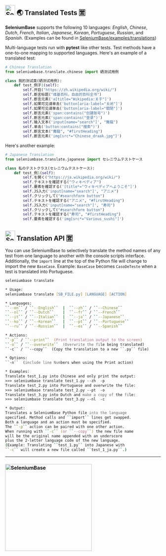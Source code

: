 <a id="language_tests"></a>

## [<img src="https://seleniumbase.github.io/img/logo6.png" title="SeleniumBase" width="32">](https://github.com/seleniumbase/SeleniumBase/) 🌏 Translated Tests 🈺

<b>SeleniumBase</b> supports the following 10 languages: <i>English</i>, <i>Chinese</i>, <i>Dutch</i>, <i>French</i>, <i>Italian</i>, <i>Japanese</i>, <i>Korean</i>, <i>Portuguese</i>, <i>Russian</i>, and <i>Spanish</i>. (Examples can be found in <a href="https://github.com/seleniumbase/SeleniumBase/tree/master/examples/translations">SeleniumBase/examples/translations</a>)

Multi-language tests run with **pytest** like other tests. Test methods have a one-to-one mapping to supported languages. Here's an example of a translated test:

```python
# Chinese Translation
from seleniumbase.translate.chinese import 硒测试用例

class 我的测试类(硒测试用例):
    def test_例子1(self):
        self.开启("https://zh.wikipedia.org/wiki/")
        self.断言标题("维基百科，自由的百科全书")
        self.断言元素('a[title="Wikipedia:关于"]')
        self.如果可见请单击('button[aria-label="关闭"]')
        self.如果可见请单击('button[aria-label="關閉"]')
        self.断言元素('span:contains("创建账号")')
        self.断言元素('span:contains("登录")')
        self.输入文本('input[name="search"]', "舞龍")
        self.单击('button:contains("搜索")')
        self.断言文本("舞龍", "#firstHeading")
        self.断言元素('img[src*="Chinese_draak.jpg"]')
```

Here's another example:

```python
# Japanese Translation
from seleniumbase.translate.japanese import セレニウムテストケース

class 私のテストクラス(セレニウムテストケース):
    def test_例1(self):
        self.を開く("https://ja.wikipedia.org/wiki/")
        self.テキストを確認する("ウィキペディア")
        self.要素を確認する('[title*="ウィキペディアへようこそ"]')
        self.JS入力('input[name="search"]', "アニメ")
        self.クリックして("#searchform button")
        self.テキストを確認する("アニメ", "#firstHeading")
        self.JS入力('input[name="search"]', "寿司")
        self.クリックして("#searchform button")
        self.テキストを確認する("寿司", "#firstHeading")
        self.要素を確認する('img[src*="Various_sushi"]')
```

<a id="translation_api"></a>
<h2><img src="https://seleniumbase.github.io/img/logo6.png" title="SeleniumBase" width="32" /> Translation API 🈺</h2>

You can use SeleniumBase to selectively translate the method names of any test from one language to another with the console scripts interface. Additionally, the ``import`` line at the top of the Python file will change to import the new ``BaseCase``. Example: ``BaseCase`` becomes ``CasoDeTeste`` when a test is translated into Portuguese.

```zsh
seleniumbase translate
```

```zsh
* Usage:
seleniumbase translate [SB_FILE.py] [LANGUAGE] [ACTION]

* Languages:
``--en`` / ``--English``  |  ``--zh`` / ``--Chinese``
``--nl`` / ``--Dutch``    |  ``--fr`` / ``--French``
``--it`` / ``--Italian``  |  ``--ja`` / ``--Japanese``
``--ko`` / ``--Korean``   |  ``--pt`` / ``--Portuguese``
``--ru`` / ``--Russian``  |  ``--es`` / ``--Spanish``

* Actions:
``-p`` / ``--print``  (Print translation output to the screen)
``-o`` / ``--overwrite``  (Overwrite the file being translated)
``-c`` / ``--copy``  (Copy the translation to a new ``.py`` file)

* Options:
``-n``  (include line Numbers when using the Print action)

* Examples:
Translate test_1.py into Chinese and only print the output:
>>> seleniumbase translate test_1.py --zh  -p
Translate test_2.py into Portuguese and overwrite the file:
>>> seleniumbase translate test_2.py --pt  -o
Translate test_3.py into Dutch and make a copy of the file:
>>> seleniumbase translate test_3.py --nl  -c

* Output:
Translates a SeleniumBase Python file into the language
specified. Method calls and ``import`` lines get swapped.
Both a language and an action must be specified.
The ``-p`` action can be paired with one other action.
When running with ``-c`` (or ``--copy``) the new file name
will be the original name appended with an underscore
plus the 2-letter language code of the new language.
(Example: Translating ``test_1.py`` into Japanese with
``-c`` will create a new file called ``test_1_ja.py``.)
```

--------

<h3 align="left"><a href="https://github.com/seleniumbase/SeleniumBase/"><img src="https://seleniumbase.github.io/cdn/img/super_logo_m.png" title="SeleniumBase" width="280" /></a></h3>
